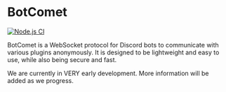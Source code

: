 # BotComet

[![Node.js CI](https://github.com/botcomet/botcomet/actions/workflows/node.js.yml/badge.svg)](https://github.com/botcomet/botcomet/actions/workflows/node.js.yml)

BotComet is a WebSocket protocol for Discord bots to communicate with various plugins anonymously. It is designed to be lightweight and easy to use, while also being secure and fast.

We are currently in VERY early development. More information will be added as we progress.
